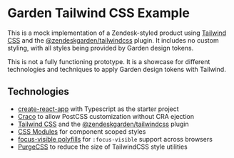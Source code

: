 # Garden Tailwind CSS Example

This is a mock implementation of a Zendesk-styled product using
[Tailwind CSS](https://tailwindcss.com/) and the
[@zendeskgarden/tailwindcss](https://github.com/zendeskgarden/tailwindcss)
plugin. It includes no custom styling, with all styles being provided
by Garden design tokens.

This is not a fully functioning prototype. It is a showcase for different
technologies and techniques to apply Garden design tokens with Tailwind.

## Technologies

- [create-react-app](https://create-react-app.dev/) with Typescript as the starter project
- [Craco](https://github.com/gsoft-inc/craco) to allow PostCSS customization without CRA ejection
- [Tailwind CSS](https://tailwindcss.com/) and the
[@zendeskgarden/tailwindcss](https://github.com/zendeskgarden/tailwindcss) plugin
- [CSS Modules](https://github.com/css-modules/css-modules) for component scoped styles
- [focus-visible polyfills](https://github.com/csstools/postcss-focus-visible) for `:focus-visible` support across browsers
- [PurgeCSS](https://purgecss.com) to reduce the size of TailwindCSS style utilities
